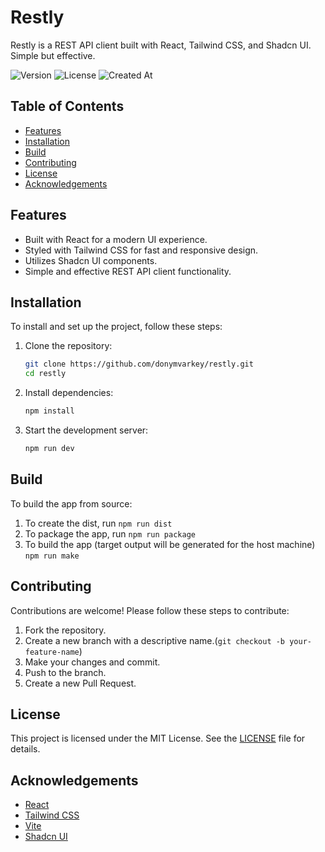 # Restly

Restly is a REST API client built with React, Tailwind CSS, and Shadcn UI. Simple but effective.

![Version](https://img.shields.io/github/package-json/version/donymvarkey/restly)
![License](https://img.shields.io/github/license/donymvarkey/restly)
![Created At](https://img.shields.io/github/created-at/donymvarkey/restly)

## Table of Contents

- [Features](#features)
- [Installation](#installation)
- [Build](#build)
- [Contributing](#contributing)
- [License](#license)
- [Acknowledgements](#acknowledgements)

## Features

- Built with React for a modern UI experience.
- Styled with Tailwind CSS for fast and responsive design.
- Utilizes Shadcn UI components.
- Simple and effective REST API client functionality.

## Installation

To install and set up the project, follow these steps:

1. Clone the repository:
    ```bash
    git clone https://github.com/donymvarkey/restly.git
    cd restly
    ```

2. Install dependencies:
    ```bash
    npm install
    ```

3. Start the development server:
    ```bash
    npm run dev
    ```

## Build

To build the app from source:

1. To create the dist, run `npm run dist`
2. To package the app, run `npm run package`
3. To build the app (target output will be generated for the host machine) `npm run make`

## Contributing

Contributions are welcome! Please follow these steps to contribute:

1. Fork the repository.
2. Create a new branch with a descriptive name.(`git checkout -b your-feature-name`)
3. Make your changes and commit.
4. Push to the branch.
5. Create a new Pull Request.


## License
This project is licensed under the MIT License. See the [LICENSE](https://github.com/donymvarkey/restly/blob/main/LICENSE) file for details.

## Acknowledgements

- [React](https://react.dev/)
- [Tailwind CSS](https://tailwindcss.com/)
- [Vite](https://vite.dev/)
- [Shadcn UI](https://ui.shadcn.com/)
